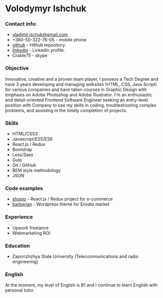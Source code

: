 # Volodymyr Ishchuk
### Contact info:

* vladimir.ischuk@gmail.com
* +380-50-322-76-05 - mobile phone
* [github] - Hithub repository.
* [linkedin] - Linkedin profile.
* Crable75 - skype

### Objective
Innovative, creative and a proven team player, I possess a Tech Degree and have 3 years developing and managing websites (HTML, CSS, Java Script) for various companies and have taken courses in Graphic Design with emphasis on Adobe Photoshop and Adobe Illustrator. I'm an enthusiastic and detail-oriented Frontend Software Engineer seeking an entry-level position with Company to use my skills in coding, troubleshooting complex problems, and assisting in the timely completion of projects.

### Skills
* HTML/CSS3
* Javascript/ES5/ES6
* React.js / Redux
* Bootstrap
* Less/Sass
* Gulp
* Git / GitHub
* BEM style methodology
* JSON

### Code examples
* [shopio] - React.js / Redux project for e-commerce
* [barberian] - Wordpress theme for Envato market

### Experience
* Upwork freelance
* Webmarketing ROI

### Education
* Zaporizhzhya State University (Telecommunications and radio engineering)

### English
At the moment, my level of English is B1 and I continue to learn English with personal tutor.

[github]: <https://github.com/Crable75>
[linkedin]: <https://www.linkedin.com/in/volodymyr-ishchuk/>
[email]: vladimir.ischuk@gmail.com
[shopio]: <https://github.com/Crable75/shopio>
[barberian]: <https://barberian.unipixel.com.ua/>